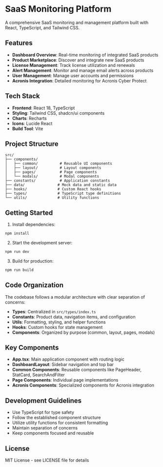 # SaaS Monitoring Platform

A comprehensive SaaS monitoring and management platform built with React, TypeScript, and Tailwind CSS.

## Features

- **Dashboard Overview**: Real-time monitoring of integrated SaaS products
- **Product Marketplace**: Discover and integrate new SaaS products
- **License Management**: Track license utilization and renewals
- **Alert Management**: Monitor and manage email alerts across products
- **User Management**: Manage user accounts and permissions
- **Acronis Integration**: Detailed monitoring for Acronis Cyber Protect

## Tech Stack

- **Frontend**: React 18, TypeScript
- **Styling**: Tailwind CSS, shadcn/ui components
- **Charts**: Recharts
- **Icons**: Lucide React
- **Build Tool**: Vite

## Project Structure

```
src/
├── components/
│   ├── common/          # Reusable UI components
│   ├── layout/          # Layout components
│   ├── pages/           # Page components
│   └── modals/          # Modal components
├── constants/           # Application constants
├── data/               # Mock data and static data
├── hooks/              # Custom React hooks
├── types/              # TypeScript type definitions
└── utils/              # Utility functions
```

## Getting Started

1. Install dependencies:
```bash
npm install
```

2. Start the development server:
```bash
npm run dev
```

3. Build for production:
```bash
npm run build
```

## Code Organization

The codebase follows a modular architecture with clear separation of concerns:

- **Types**: Centralized in `src/types/index.ts`
- **Constants**: Product data, navigation items, and configuration
- **Utils**: Formatting, styling, and helper functions
- **Hooks**: Custom hooks for state management
- **Components**: Organized by purpose (common, layout, pages, modals)

## Key Components

- **App.tsx**: Main application component with routing logic
- **DashboardLayout**: Sidebar navigation and top bar
- **Common Components**: Reusable components like PageHeader, StatCard, SearchAndFilter
- **Page Components**: Individual page implementations
- **Acronis Components**: Specialized components for Acronis integration

## Development Guidelines

- Use TypeScript for type safety
- Follow the established component structure
- Utilize utility functions for consistent formatting
- Maintain separation of concerns
- Keep components focused and reusable

## License

MIT License - see LICENSE file for details